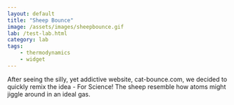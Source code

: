 ```yaml
---
layout: default
title: "Sheep Bounce"
image: /assets/images/sheepbounce.gif
lab: /test-lab.html
category: lab
tags:
    - thermodynamics
    - widget
---
```


After seeing the silly, yet addictive website, cat-bounce.com, we decided to quickly remix the idea - For Science! The sheep resemble how atoms might jiggle around in an ideal gas.
